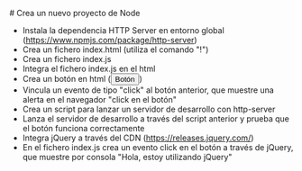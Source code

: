 # Crea un nuevo proyecto de Node

- Instala la dependencia HTTP Server en entorno global (https://www.npmjs.com/package/http-server)
- Crea un fichero index.html (utiliza el comando "!")
- Crea un fichero index.js
- Integra el fichero index.js en el html
- Crea un botón en html (<button>Botón</button>)
- Vincula un evento de tipo "click" al botón anterior, que muestre una alerta en el navegador "click en el botón"
- Crea un script para lanzar un servidor de desarrollo con http-server
- Lanza el servidor de desarrollo a través del script anterior y prueba que el botón funciona correctamente
- Integra jQuery a través del CDN (https://releases.jquery.com/)
- En el fichero index.js crea un evento click en el botón a través de jQuery, que muestre por consola "Hola, estoy utilizando jQuery"